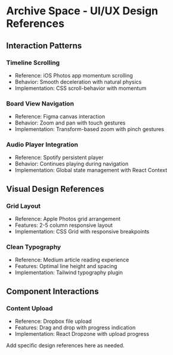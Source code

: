 # Archive Space - UI/UX Design References

## Interaction Patterns

### Timeline Scrolling
- Reference: iOS Photos app momentum scrolling
- Behavior: Smooth deceleration with natural physics
- Implementation: CSS scroll-behavior with momentum

### Board View Navigation
- Reference: Figma canvas interaction
- Behavior: Zoom and pan with touch gestures
- Implementation: Transform-based zoom with pinch gestures

### Audio Player Integration
- Reference: Spotify persistent player
- Behavior: Continues playing during navigation
- Implementation: Global state management with React Context

## Visual Design References

### Grid Layout
- Reference: Apple Photos grid arrangement
- Features: 2-5 column responsive layout
- Implementation: CSS Grid with responsive breakpoints

### Clean Typography
- Reference: Medium article reading experience
- Features: Optimal line height and spacing
- Implementation: Tailwind typography plugin

## Component Interactions

### Content Upload
- Reference: Dropbox file upload
- Features: Drag and drop with progress indication
- Implementation: React Dropzone with upload progress

Add specific design references here as needed.